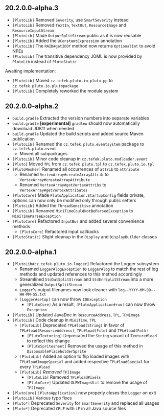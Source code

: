 ## 20.2.0.0-alpha.3
* `[PlutoLib]` Removed `Severity`, use `SmartSeverity` instead
* `[PlutoLib]` Removed `TextIn`, `TextOut`, `ResourceImage` and `ResourceInputStream`
* `[PlutoLib]` Made `OutputSplitStream` public as it is now reusable
* `[PlutoLib]` Added the `@ConstantExpression` annotation
* `[PlutoLib]` The `RAID#getIDOf` method now returns `OptionalInt` to avoid NPEs
* `[PlutoLib]` The transitive dependency JOML is now provided by `PlutoLib` instead of `PlutoStatic`

Awaiting implementation:
* `[PlutoLib]` Moved `cz.tefek.pluto.io.pluto.pp` to `cz.tefek.pluto.io.plutopackage`
* `[PlutoLib]` Completely reworked the module system

## 20.2.0.0-alpha.2
* `build.gradle` Extracted the version numbers into separate variables
* `build.gradle` **[experimental]** `gradlew` should now automatically download JDK11 when needed 
* `build.gradle` Updated the build scripts and added source Maven publication
* `[PlutoLib]` Renamed the `cz.tefek.pluto.eventsystem` package to `cz.tefek.pluto.event`
    * Moved all subpackages
* `[PlutoLib]` Minor code cleanup in `cz.tefek.pluto.modloader.event`
* `[Pluto]` Moved `TPL` from `cz.tefek.pluto.tpl` to `cz.tefek.pluto.io.tpl`
* `[PlutoMesher]` Renamed all occurrences of `attrib` to `attribute`
    * Renamed `VertexArray#createArrayAttrib` to `VertexArray#createArrayAttribute`
    * Renamed `VertexArray#getVertexAttribs` to `VertexArray#getVertexAttributes`
* `[PlutoCore]` Made `PlutoApplication.StartupConfig` fields private, options
can now only be modified only through public setters
* `[PlutoLib]` Added the `ThreadSensitive` annotation
* `[PlutoLib]` Renamed `MiniTimeCouldNotBeParsedException` to `MiniTimeParseException`
* `[PlutoCore]` Refactored `InputBus` and added several convenience methods
    * `[PlutoCore]` Refactored input callbacks
* `[PlutoStatic]` Slight cleanup in the `Display` and `DisplayBuilder` classes

## 20.2.0.0-alpha.1
* `[PlutoLib#cz.tefek.pluto.io.logger]` Refactored the Logger subsystem
  * Renamed `Logger#logException` to `Logger#log` to  match the rest
  of log methods and updated references to this method accordingly
  * Streamlined `StdOutSplitStream` and `StdErrSplitStream` into a more generalized
  `OutputSplitStream`
  * `Logger`'s output filenames now look cleaner with `log--YYYY-MM-DD--HH-MM-SS.txt`
  * `[Logger#setup]` can now throw `IOException`
    * `[PlutoCore]` As a result, `[PlutoApplication#run]` can now throw `Exception`
* `[PlutoLib]` Updated JavaDoc in `ResourceAddress`, `TPL`, `TPNImage`
* `[PlutoLib]` Code cleanup in `MiniTime`, `TPL`
  * `[PlutoLib]` Deprecated `TPL#load(String)` in favor of `TPL#load(ResourceAddress)`,
  `TPL#load(File)` and `TPL#load(Path)`
    * `[PlutoTexturing]` Deprecated the `String` variant of `Texture#load`
    to reflect this change
    * `[PlutoSpritesheet]` Removed the usage of this method
    in `DisposablePlaceholderSprite`
  * `[PlutoLib]` Added an option to flip loaded images with `TPL#loadImageSpecial`
  and added respective `TPL#loadSpecial` for every `TPL#load` 
  * `[PlutoLib]` *Removed* `TPJImage`
    * `[PlutoLib]` Removed `TPL#loadPixels`
    * `[PlutoCore]` Updated `GLFWImageUtil` to remove the usage of `TPJImage`
* `[PlutoCore]` `[PlutoApplication]` now properly closes the `Logger` on exit
* `[PlutoLib]` Various typo fixes
* `[Pluto*]` Deprecated `Severity` for `SmartSeverity` and replaced all usages
* `[Pluto*]` Deprecated `CRLF` with `LF` in all Java source files